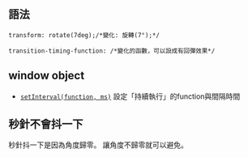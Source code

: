 ## 語法

```css=
transform: rotate(7deg);/*變化: 旋轉(7°);*/
```

```css=
transition-timing-function: /*變化的函數，可以設成有回彈效果*/
```

## window object

- [`setInterval(function, ms)`](https://www.w3schools.com/jsref/met_win_setinterval.asp) 設定「持續執行」的function與間隔時間

## 秒針不會抖一下

秒針抖一下是因為角度歸零。
讓角度不歸零就可以避免。
